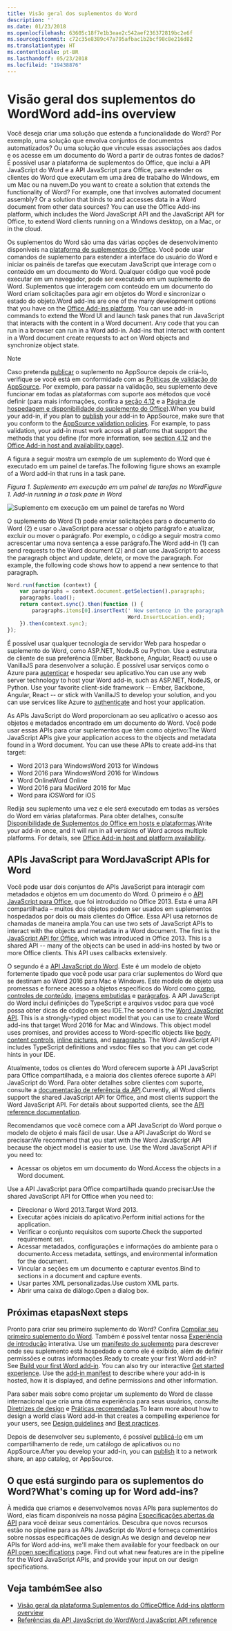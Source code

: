 ```yaml
---
title: Visão geral dos suplementos do Word
description: ''
ms.date: 01/23/2018
ms.openlocfilehash: 63605c18f7e1b3eae2c542aef236372819bc2e6f
ms.sourcegitcommit: c72c35e8389c47a795afbac1b2bcf98c8e216d82
ms.translationtype: HT
ms.contentlocale: pt-BR
ms.lasthandoff: 05/23/2018
ms.locfileid: "19438876"
---
```

# <a name="word-add-ins-overview"></a><span data-ttu-id="4d42c-102">Visão geral dos suplementos do Word</span><span class="sxs-lookup"><span data-stu-id="4d42c-102">Word add-ins overview</span></span>

<span data-ttu-id="4d42c-p101">Você deseja criar uma solução que estenda a funcionalidade do Word? Por exemplo, uma solução que envolva conjuntos de documentos automatizados? Ou uma solução que vincule essas associações aos dados e os acesse em um documento do Word a partir de outras fontes de dados? É possível usar a plataforma de suplementos do Office, que inclui a API JavaScript do Word e a API JavaScript para Office, para estender os clientes do Word que executam em uma área de trabalho do Windows, em um Mac ou na nuvem.</span><span class="sxs-lookup"><span data-stu-id="4d42c-p101">Do you want to create a solution that extends the functionality of Word? For example, one that involves automated document assembly? Or a solution that binds to and accesses data in a Word document from other data sources? You can use the Office Add-ins platform, which includes the Word JavaScript API and the JavaScript API for Office, to extend Word clients running on a Windows desktop, on a Mac, or in the cloud.</span></span>

<span data-ttu-id="4d42c-p102">Os suplementos do Word são uma das várias opções de desenvolvimento disponíveis na [plataforma de suplementos do Office](../overview/office-add-ins.md). Você pode usar comandos de suplemento para estender a interface do usuário do Word e iniciar os painéis de tarefas que executam JavaScript que interage com o conteúdo em um documento do Word. Qualquer código que você pode executar em um navegador, pode ser executado em um suplemento do Word. Suplementos que interagem com conteúdo em um documento do Word criam solicitações para agir em objetos do Word e sincronizar o estado do objeto.</span><span class="sxs-lookup"><span data-stu-id="4d42c-p102">Word add-ins are one of the many development options that you have on the [Office Add-ins platform](../overview/office-add-ins.md). You can use add-in commands to extend the Word UI and launch task panes that run JavaScript that interacts with the content in a Word document. Any code that you can run in a browser can run in a Word add-in. Add-ins that interact with content in a Word document create requests to act on Word objects and synchronize object state.</span></span> 

> [!NOTE]
> <span data-ttu-id="4d42c-p103">Caso pretenda [publicar](../publish/publish.md) o suplemento no AppSource depois de criá-lo, verifique se você está em conformidade com as [Políticas de validação do AppSource](https://docs.microsoft.com/en-us/office/dev/store/validation-policies). Por exemplo, para passar na validação, seu suplemento deve funcionar em todas as plataformas com suporte aos métodos que você definir (para mais informações, confira a [seção 4.12](https://docs.microsoft.com/en-us/office/dev/store/validation-policies#4-apps-and-add-ins-behave-predictably) e a [Página de hospedagem e disponibilidade do suplemento do Office](../overview/office-add-in-availability.md)).</span><span class="sxs-lookup"><span data-stu-id="4d42c-p103">When you build your add-in, if you plan to [publish](../publish/publish.md) your add-in to AppSource, make sure that you conform to the [AppSource validation policies](https://docs.microsoft.com/en-us/office/dev/store/validation-policies). For example, to pass validation, your add-in must work across all platforms that support the methods that you define (for more information, see [section 4.12](https://docs.microsoft.com/en-us/office/dev/store/validation-policies#4-apps-and-add-ins-behave-predictably) and the [Office Add-in host and availability page](../overview/office-add-in-availability.md)).</span></span>

<span data-ttu-id="4d42c-113">A figura a seguir mostra um exemplo de um suplemento do Word que é executado em um painel de tarefas.</span><span class="sxs-lookup"><span data-stu-id="4d42c-113">The following figure shows an example of a Word add-in that runs in a task pane.</span></span>

<span data-ttu-id="4d42c-114">*Figura 1. Suplemento em execução em um painel de tarefas no Word*</span><span class="sxs-lookup"><span data-stu-id="4d42c-114">*Figure 1. Add-in running in a task pane in Word*</span></span>

![Suplemento em execução em um painel de tarefas no Word](../images/word-add-in-show-host-client.png)

<span data-ttu-id="4d42c-p104">O suplemento do Word (1) pode enviar solicitações para o documento do Word (2) e usar o JavaScript para acessar o objeto parágrafo e atualizar, excluir ou mover o parágrafo. Por exemplo, o código a seguir mostra como acrescentar uma nova sentença a esse parágrafo.</span><span class="sxs-lookup"><span data-stu-id="4d42c-p104">The Word add-in (1) can send requests to the Word document (2) and can use JavaScript to access the paragraph object and update, delete, or move the paragraph. For example, the following code shows how to append a new sentence to that paragraph.</span></span>

```js
Word.run(function (context) {
    var paragraphs = context.document.getSelection().paragraphs;
    paragraphs.load();
    return context.sync().then(function () {
        paragraphs.items[0].insertText(' New sentence in the paragraph.',
                                       Word.InsertLocation.end);
    }).then(context.sync);
});

```

<span data-ttu-id="4d42c-p105">É possível usar qualquer tecnologia de servidor Web para hospedar o suplemento do Word, como ASP.NET, NodeJS ou Python. Use a estrutura de cliente de sua preferência (Ember, Backbone, Angular, React) ou use o VanillaJS para desenvolver a solução. É possível usar serviços como o Azure para [autenticar](../develop/use-the-oauth-authorization-framework-in-an-office-add-in.md) e hospedar seu aplicativo.</span><span class="sxs-lookup"><span data-stu-id="4d42c-p105">You can use any web server technology to host your Word add-in, such as ASP.NET, NodeJS, or Python. Use your favorite client-side framework -- Ember, Backbone, Angular, React -- or stick with VanillaJS to develop your solution, and you can use services like Azure to [authenticate](../develop/use-the-oauth-authorization-framework-in-an-office-add-in.md) and host your application.</span></span>

<span data-ttu-id="4d42c-p106">As APIs JavaScript do Word proporcionam ao seu aplicativo o acesso aos objetos e metadados encontrado em um documento do Word. Você pode usar essas APIs para criar suplementos que têm como objetivo:</span><span class="sxs-lookup"><span data-stu-id="4d42c-p106">The Word JavaScript APIs give your application access to the objects and metadata found in a Word document. You can use these APIs to create add-ins that target:</span></span>

* <span data-ttu-id="4d42c-122">Word 2013 para Windows</span><span class="sxs-lookup"><span data-stu-id="4d42c-122">Word 2013 for Windows</span></span>
* <span data-ttu-id="4d42c-123">Word 2016 para Windows</span><span class="sxs-lookup"><span data-stu-id="4d42c-123">Word 2016 for Windows</span></span>
* <span data-ttu-id="4d42c-124">Word Online</span><span class="sxs-lookup"><span data-stu-id="4d42c-124">Word Online</span></span>
* <span data-ttu-id="4d42c-125">Word 2016 para Mac</span><span class="sxs-lookup"><span data-stu-id="4d42c-125">Word 2016 for Mac</span></span>
* <span data-ttu-id="4d42c-126">Word para iOS</span><span class="sxs-lookup"><span data-stu-id="4d42c-126">Word for iOS</span></span>

<span data-ttu-id="4d42c-p107">Redija seu suplemento uma vez e ele será executado em todas as versões do Word em várias plataformas. Para obter detalhes, consulte [Disponibilidade de Suplementos do Office em hosts e plataformas](../overview/office-add-in-availability.md).</span><span class="sxs-lookup"><span data-stu-id="4d42c-p107">Write your add-in once, and it will run in all versions of Word across multiple platforms. For details, see [Office Add-in host and platform availability](../overview/office-add-in-availability.md).</span></span>

## <a name="javascript-apis-for-word"></a><span data-ttu-id="4d42c-129">APIs JavaScript para Word</span><span class="sxs-lookup"><span data-stu-id="4d42c-129">JavaScript APIs for Word</span></span>

<span data-ttu-id="4d42c-p108">Você pode usar dois conjuntos de APIs JavaScript para interagir com metadados e objetos em um documento do Word. O primeiro é o [API JavaScript para Office](https://dev.office.com/reference/add-ins/javascript-api-for-office?product=word), que foi introduzido no Office 2013. Esta é uma API compartilhada – muitos dos objetos podem ser usados em suplementos hospedados por dois ou mais clientes do Office. Essa API usa retornos de chamadas de maneira ampla.</span><span class="sxs-lookup"><span data-stu-id="4d42c-p108">You can use two sets of JavaScript APIs to interact with the objects and metadata in a Word document. The first is the [JavaScript API for Office](https://dev.office.com/reference/add-ins/javascript-api-for-office?product=word), which was introduced in Office 2013. This is a shared API -- many of the objects can be used in add-ins hosted by two or more Office clients. This API uses callbacks extensively.</span></span> 

<span data-ttu-id="4d42c-p109">O segundo é a [API JavaScript do Word](https://dev.office.com/reference/add-ins/word/word-add-ins-reference-overview). Este é um modelo de objeto fortemente tipado que você pode usar para criar suplementos do Word que se destinam ao Word 2016 para Mac e Windows. Este modelo de objeto usa promessas e fornece acesso a objetos específicos do Word como [corpo](https://dev.office.com/reference/add-ins/word/body), [controles de conteúdo](https://dev.office.com/reference/add-ins/word/contentcontrol), [imagens embutidas](https://dev.office.com/reference/add-ins/word/inlinepicture) e [parágrafos](https://dev.office.com/reference/add-ins/word/paragraph). A API JavaScript do Word inclui definições do TypeScript e arquivos vsdoc para que você possa obter dicas de código em seu IDE.</span><span class="sxs-lookup"><span data-stu-id="4d42c-p109">The second is the [Word JavaScript API](https://dev.office.com/reference/add-ins/word/word-add-ins-reference-overview). This is a strongly-typed object model that you can use to create Word add-ins that target Word 2016 for Mac and Windows. This object model uses promises, and provides access to Word-specific objects like [body](https://dev.office.com/reference/add-ins/word/body), [content controls](https://dev.office.com/reference/add-ins/word/contentcontrol), [inline pictures](https://dev.office.com/reference/add-ins/word/inlinepicture), and [paragraphs](https://dev.office.com/reference/add-ins/word/paragraph). The Word JavaScript API includes TypeScript definitions and vsdoc files so that you can get code hints in your IDE.</span></span>

<span data-ttu-id="4d42c-p110">Atualmente, todos os clientes do Word oferecem suporte à API JavaScript para Office compartilhada, e a maioria dos clientes oferece suporte à API JavaScript do Word. Para obter detalhes sobre clientes com suporte, consulte a [documentação de referência da API](https://dev.office.com/reference/add-ins/javascript-api-for-office?product=word).</span><span class="sxs-lookup"><span data-stu-id="4d42c-p110">Currently, all Word clients support the shared JavaScript API for Office, and most clients support the Word JavaScript API. For details about supported clients, see the [API reference documentation](https://dev.office.com/reference/add-ins/javascript-api-for-office?product=word).</span></span>

<span data-ttu-id="4d42c-p111">Recomendamos que você comece com a API JavaScript do Word porque o modelo de objeto é mais fácil de usar. Use a API JavaScript do Word se precisar:</span><span class="sxs-lookup"><span data-stu-id="4d42c-p111">We recommend that you start with the Word JavaScript API because the object model is easier to use. Use the Word JavaScript API if you need to:</span></span>

* <span data-ttu-id="4d42c-142">Acessar os objetos em um documento do Word.</span><span class="sxs-lookup"><span data-stu-id="4d42c-142">Access the objects in a Word document.</span></span>

<span data-ttu-id="4d42c-143">Use a API JavaScript para Office compartilhada quando precisar:</span><span class="sxs-lookup"><span data-stu-id="4d42c-143">Use the shared JavaScript API for Office when you need to:</span></span>

* <span data-ttu-id="4d42c-144">Direcionar o Word 2013.</span><span class="sxs-lookup"><span data-stu-id="4d42c-144">Target Word 2013.</span></span>
* <span data-ttu-id="4d42c-145">Executar ações iniciais do aplicativo.</span><span class="sxs-lookup"><span data-stu-id="4d42c-145">Perform initial actions for the application.</span></span>
* <span data-ttu-id="4d42c-146">Verificar o conjunto requisitos com suporte.</span><span class="sxs-lookup"><span data-stu-id="4d42c-146">Check the supported requirement set.</span></span>
* <span data-ttu-id="4d42c-147">Acessar metadados, configurações e informações do ambiente para o documento.</span><span class="sxs-lookup"><span data-stu-id="4d42c-147">Access metadata, settings, and environmental information for the document.</span></span>
* <span data-ttu-id="4d42c-148">Vincular a seções em um documento e capturar eventos.</span><span class="sxs-lookup"><span data-stu-id="4d42c-148">Bind to sections in a document and capture events.</span></span>
* <span data-ttu-id="4d42c-149">Usar partes XML personalizadas.</span><span class="sxs-lookup"><span data-stu-id="4d42c-149">Use custom XML parts.</span></span>
* <span data-ttu-id="4d42c-150">Abrir uma caixa de diálogo.</span><span class="sxs-lookup"><span data-stu-id="4d42c-150">Open a dialog box.</span></span>

## <a name="next-steps"></a><span data-ttu-id="4d42c-151">Próximas etapas</span><span class="sxs-lookup"><span data-stu-id="4d42c-151">Next steps</span></span>

<span data-ttu-id="4d42c-p112">Pronto para criar seu primeiro suplemento do Word? Confira [Compilar seu primeiro suplemento do Word](word-add-ins.md). Também é possível tentar nossa [Experiência de introdução](http://dev.office.com/getting-started/addins?product=Word) interativa. Use um [manifesto do suplemento](../develop/add-in-manifests.md) para descrever onde seu suplemento está hospedado e como ele é exibido, além de definir permissões e outras informações.</span><span class="sxs-lookup"><span data-stu-id="4d42c-p112">Ready to create your first Word add-in? See [Build your first Word add-in](word-add-ins.md). You can also try our interactive [Get started experience](http://dev.office.com/getting-started/addins?product=Word). Use the [add-in manifest](../develop/add-in-manifests.md) to describe where your add-in is hosted, how it is displayed, and define permissions and other information.</span></span>

<span data-ttu-id="4d42c-156">Para saber mais sobre como projetar um suplemento do Word de classe internacional que cria uma ótima experiência para seus usuários, consulte [Diretrizes de design](../design/add-in-design.md) e [Práticas recomendadas](../concepts/add-in-development-best-practices.md).</span><span class="sxs-lookup"><span data-stu-id="4d42c-156">To learn more about how to design a world class Word add-in that creates a compelling experience for your users, see [Design guidelines](../design/add-in-design.md) and [Best practices](../concepts/add-in-development-best-practices.md).</span></span>

<span data-ttu-id="4d42c-157">Depois de desenvolver seu suplemento, é possível [publicá-lo](../publish/publish.md) em um compartilhamento de rede, um catálogo de aplicativos ou no AppSource.</span><span class="sxs-lookup"><span data-stu-id="4d42c-157">After you develop your add-in, you can [publish](../publish/publish.md) it to a network share, an app catalog, or AppSource.</span></span>

## <a name="whats-coming-up-for-word-add-ins"></a><span data-ttu-id="4d42c-158">O que está surgindo para os suplementos do Word?</span><span class="sxs-lookup"><span data-stu-id="4d42c-158">What's coming up for Word add-ins?</span></span>

<span data-ttu-id="4d42c-p113">À medida que criamos e desenvolvemos novas APIs para suplementos do Word, elas ficam disponíveis na nossa página [Especificações abertas da API](https://dev.office.com/reference/add-ins/openspec) para você deixar seus comentários. Descubra que novos recursos estão no pipeline para as APIs JavaScript do Word e forneça comentários sobre nossas especificações de design.</span><span class="sxs-lookup"><span data-stu-id="4d42c-p113">As we design and develop new APIs for Word add-ins, we'll make them available for your feedback on our [API open specifications](https://dev.office.com/reference/add-ins/openspec) page. Find out what new features are in the pipeline for the Word JavaScript APIs, and provide your input on our design specifications.</span></span>

## <a name="see-also"></a><span data-ttu-id="4d42c-161">Veja também</span><span class="sxs-lookup"><span data-stu-id="4d42c-161">See also</span></span>

* [<span data-ttu-id="4d42c-162">Visão geral da plataforma Suplementos do Office</span><span class="sxs-lookup"><span data-stu-id="4d42c-162">Office Add-ins platform overview</span></span>](../overview/office-add-ins.md)
* [<span data-ttu-id="4d42c-163">Referências da API JavaScript do Word</span><span class="sxs-lookup"><span data-stu-id="4d42c-163">Word JavaScript API reference</span></span>](https://dev.office.com/reference/add-ins/word/word-add-ins-reference-overview)

